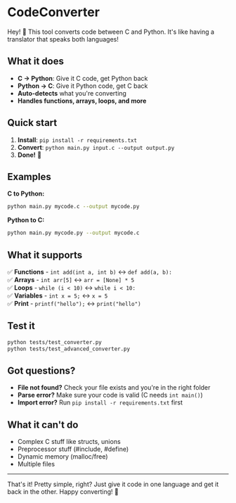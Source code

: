 # CodeConverter

Hey! 👋 This tool converts code between C and Python. It's like having a translator that speaks both languages!

## What it does

- **C → Python**: Give it C code, get Python back
- **Python → C**: Give it Python code, get C back  
- **Auto-detects** what you're converting
- **Handles functions, arrays, loops, and more**

## Quick start

1. **Install**: `pip install -r requirements.txt`
2. **Convert**: `python main.py input.c --output output.py`
3. **Done!** 🎉

## Examples

**C to Python:**
```bash
python main.py mycode.c --output mycode.py
```

**Python to C:**
```bash
python main.py mycode.py --output mycode.c
```

## What it supports

✅ **Functions** - `int add(int a, int b)` ↔ `def add(a, b):`  
✅ **Arrays** - `int arr[5]` ↔ `arr = [None] * 5`  
✅ **Loops** - `while (i < 10)` ↔ `while i < 10:`  
✅ **Variables** - `int x = 5;` ↔ `x = 5`  
✅ **Print** - `printf("hello");` ↔ `print("hello")`

## Test it

```bash
python tests/test_converter.py
python tests/test_advanced_converter.py
```

## Got questions?

- **File not found?** Check your file exists and you're in the right folder
- **Parse error?** Make sure your code is valid (C needs `int main()`)
- **Import error?** Run `pip install -r requirements.txt` first

## What it can't do

- Complex C stuff like structs, unions
- Preprocessor stuff (#include, #define)  
- Dynamic memory (malloc/free)
- Multiple files

---

That's it! Pretty simple, right? Just give it code in one language and get it back in the other. Happy converting! 🚀 